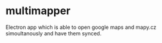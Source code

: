 # multimapper
Electron app which is able to open google maps and mapy.cz simoultanously and have them synced.
